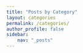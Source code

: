 ```yaml
---
title: "Posts by Category"
layout: categories
permalink: /categories/
author_profile: false
sidebar:
    nav: "_posts"
---
```

